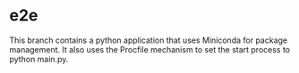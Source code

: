 # e2e

This branch contains a python application that uses Miniconda for package management. It also uses the Procfile mechanism to set the start process to python main.py.
